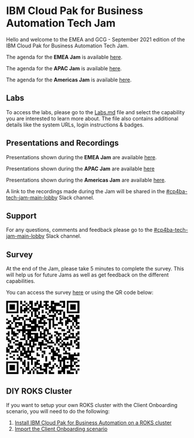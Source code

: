 # IBM Cloud Pak for Business Automation Tech Jam

Hello and welcome to the EMEA and GCG - September 2021 edition of the IBM Cloud Pak for Business Automation Tech Jam. 

The agenda for the **EMEA Jam** is available [here](https://github.com/IBM/cp4ba-tech-jam/blob/main/Presentations%20%26%20Recordings/EMEA/Sept%202021/%5BCP4BA%20Tech%20Jam%202021.09.14%5D%20EMEA%20Agenda.pdf).

The agenda for the **APAC Jam** is available [here](https://github.com/IBM/cp4ba-tech-jam/blob/main/Presentations%20%26%20Recordings/APAC/November%202021/%5BCP4BA%20Tech%20Jam%202021.11.16%5D%20APAC%20Agenda.pdf).

The agenda for the **Americas Jam** is available [here](https://github.com/IBM/cp4ba-tech-jam/blob/main/Presentations%20%26%20Recordings/APAC/Sept%202021/%5BCP4BA%20Tech%20Jam%202021.09.16%5DGCG%20Agenda.pdf).

## Labs

To access the labs, please go to the [Labs.md](/Labs.md) file and select the capability you are interested to learn more about. The file also contains additional details like the system URLs, login instructions & badges.

## Presentations and Recordings

Presentations shown during the **EMEA Jam** are available [here](https://github.com/IBM/cp4ba-tech-jam/tree/main/Presentations%20%26%20Recordings/EMEA/Sept%202021). 

Presentations shown during the **APAC Jam** are available [here](https://github.com/IBM/cp4ba-tech-jam/tree/main/Presentations%20%26%20Recordings/APAC/Sept%202021)

Presentations shown during the **Americas Jam** are available [here](https://github.com/IBM/cp4ba-tech-jam/tree/main/Presentations%20%26%20Recordings/EMEA/Sept%202021). 

A link to the recordings made during the Jam will be shared in the [#cp4ba-tech-jam-main-lobby](https://ibm-cloudpak-partners.slack.com/archives/C02EXAGL588) Slack channel.

## Support

For any questions, comments and feedback please go to the [#cp4ba-tech-jam-main-lobby](https://ibm-cloudpak-partners.slack.com/archives/C02EXAGL588) Slack channel.

## Survey

At the end of the Jam, please take 5 minutes to complete the survey. This will help us for future Jams as well as get feedback on the different capabilities.

You can access the survey [here](https://www.surveymonkey.com/r/CP4BATechJam2021) or using the QR code below:

![Survey QR Code](survery-qrcode.png)

## DIY ROKS Cluster

If you want to setup your own ROKS cluster with the Client Onboarding scenario, you will need to do the following:

1. [Install IBM Cloud Pak for Business Automation on a ROKS cluster](https://github.com/IBM/cp4ba-rapid-deployment)
2. [Import the Client Onboarding scenario](https://github.com/IBM/cp4ba-client-onboarding-scenario)

